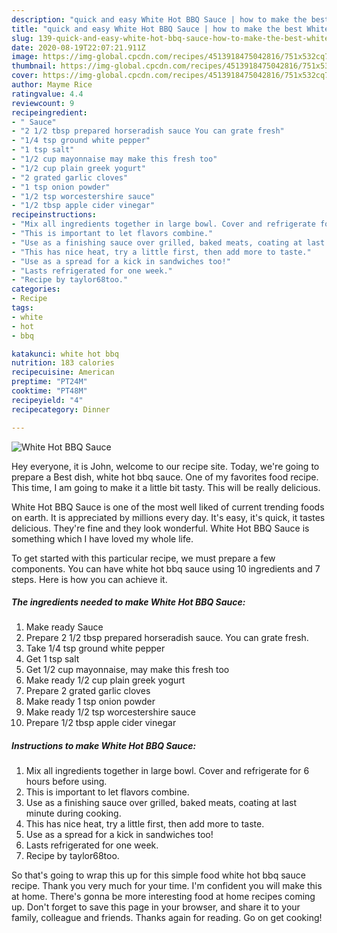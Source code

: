 ```yaml
---
description: "quick and easy White Hot BBQ Sauce | how to make the best White Hot BBQ Sauce"
title: "quick and easy White Hot BBQ Sauce | how to make the best White Hot BBQ Sauce"
slug: 139-quick-and-easy-white-hot-bbq-sauce-how-to-make-the-best-white-hot-bbq-sauce
date: 2020-08-19T22:07:21.911Z
image: https://img-global.cpcdn.com/recipes/4513918475042816/751x532cq70/white-hot-bbq-sauce-recipe-main-photo.jpg
thumbnail: https://img-global.cpcdn.com/recipes/4513918475042816/751x532cq70/white-hot-bbq-sauce-recipe-main-photo.jpg
cover: https://img-global.cpcdn.com/recipes/4513918475042816/751x532cq70/white-hot-bbq-sauce-recipe-main-photo.jpg
author: Mayme Rice
ratingvalue: 4.4
reviewcount: 9
recipeingredient:
- " Sauce"
- "2 1/2 tbsp prepared horseradish sauce You can grate fresh"
- "1/4 tsp ground white pepper"
- "1 tsp salt"
- "1/2 cup mayonnaise may make this fresh too"
- "1/2 cup plain greek yogurt"
- "2 grated garlic cloves"
- "1 tsp onion powder"
- "1/2 tsp worcestershire sauce"
- "1/2 tbsp apple cider vinegar"
recipeinstructions:
- "Mix all ingredients together in large bowl. Cover and refrigerate for 6 hours before using."
- "This is important to let flavors combine."
- "Use as a finishing sauce over grilled, baked meats, coating at last minute during cooking."
- "This has nice heat, try a little first, then add more to taste."
- "Use as a spread for a kick in sandwiches too!"
- "Lasts refrigerated for one week."
- "Recipe by taylor68too."
categories:
- Recipe
tags:
- white
- hot
- bbq

katakunci: white hot bbq 
nutrition: 183 calories
recipecuisine: American
preptime: "PT24M"
cooktime: "PT48M"
recipeyield: "4"
recipecategory: Dinner

---
```



![White Hot BBQ Sauce](https://img-global.cpcdn.com/recipes/4513918475042816/751x532cq70/white-hot-bbq-sauce-recipe-main-photo.jpg)

Hey everyone, it is John, welcome to our recipe site. Today, we're going to prepare a Best dish, white hot bbq sauce. One of my favorites food recipe. This time, I am going to make it a little bit tasty. This will be really delicious.



White Hot BBQ Sauce is one of the most well liked of current trending foods on earth. It is appreciated by millions every day. It's easy, it's quick, it tastes delicious. They're fine and they look wonderful. White Hot BBQ Sauce is something which I have loved my whole life.


To get started with this particular recipe, we must prepare a few components. You can have white hot bbq sauce using 10 ingredients and 7 steps. Here is how you can achieve it.

<!--inarticleads1-->

##### The ingredients needed to make White Hot BBQ Sauce:

1. Make ready  Sauce
1. Prepare 2 1/2 tbsp prepared horseradish sauce. You can grate fresh.
1. Take 1/4 tsp ground white pepper
1. Get 1 tsp salt
1. Get 1/2 cup mayonnaise, may make this fresh too
1. Make ready 1/2 cup plain greek yogurt
1. Prepare 2 grated garlic cloves
1. Make ready 1 tsp onion powder
1. Make ready 1/2 tsp worcestershire sauce
1. Prepare 1/2 tbsp apple cider vinegar




<!--inarticleads2-->

##### Instructions to make White Hot BBQ Sauce:

1. Mix all ingredients together in large bowl. Cover and refrigerate for 6 hours before using.
1. This is important to let flavors combine.
1. Use as a finishing sauce over grilled, baked meats, coating at last minute during cooking.
1. This has nice heat, try a little first, then add more to taste.
1. Use as a spread for a kick in sandwiches too!
1. Lasts refrigerated for one week.
1. Recipe by taylor68too.




So that's going to wrap this up for this simple food white hot bbq sauce recipe. Thank you very much for your time. I'm confident you will make this at home. There's gonna be more interesting food at home recipes coming up. Don't forget to save this page in your browser, and share it to your family, colleague and friends. Thanks again for reading. Go on get cooking!
